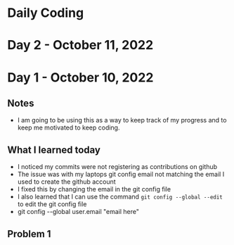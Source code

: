 # Daily Coding

# Day 2 - October 11, 2022

# Day 1 - October 10, 2022

## Notes

- I am going to be using this as a way to keep track of my progress and to keep me motivated to keep coding.

## What I learned today

- I noticed my commits were not registering as contributions on github
- The issue was with my laptops git config email not matching the email I used to create the github account
- I fixed this by changing the email in the git config file
- I also learned that I can use the command `git config --global --edit` to edit the git config file
- git config --global user.email "email here"

## Problem 1
